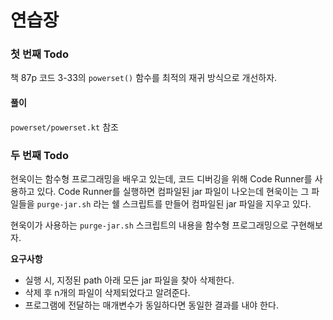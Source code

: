 # 연습장

### 첫 번째 Todo

책 87p 코드 3-33의 `powerset()` 함수를 최적의 재귀 방식으로 개선하자.

#### 풀이

`powerset/powerset.kt` 참조

### 두 번째 Todo

현욱이는 함수형 프로그래밍을 배우고 있는데, 코드 디버깅을 위해 Code Runner를 사용하고 있다. Code Runner를 실행하면 컴파일된 jar 파일이 나오는데 현욱이는 그 파일들을 `purge-jar.sh` 라는 쉘 스크립트를 만들어 컴파일된 jar 파일을 지우고 있다.

현욱이가 사용하는 `purge-jar.sh` 스크립트의 내용을 함수형 프로그래밍으로 구현해보자.

**요구사항**

- 실행 시, 지정된 path 아래 모든 jar 파일을 찾아 삭제한다.
- 삭제 후 n개의 파일이 삭제되었다고 알려준다.
- 프로그램에 전달하는 매개변수가 동일하다면 동일한 결과를 내야 한다.
